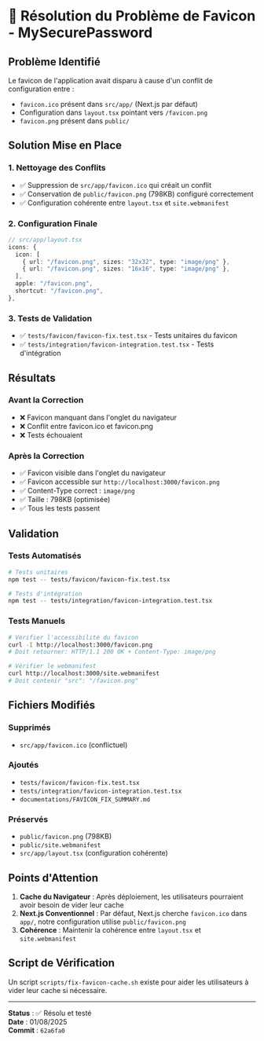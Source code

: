 # 🔧 Résolution du Problème de Favicon - MySecurePassword

## Problème Identifié

Le favicon de l'application avait disparu à cause d'un conflit de configuration entre :

- `favicon.ico` présent dans `src/app/` (Next.js par défaut)
- Configuration dans `layout.tsx` pointant vers `/favicon.png`
- `favicon.png` présent dans `public/`

## Solution Mise en Place

### 1. Nettoyage des Conflits

- ✅ Suppression de `src/app/favicon.ico` qui créait un conflit
- ✅ Conservation de `public/favicon.png` (798KB) configuré correctement
- ✅ Configuration cohérente entre `layout.tsx` et `site.webmanifest`

### 2. Configuration Finale

```typescript
// src/app/layout.tsx
icons: {
  icon: [
    { url: "/favicon.png", sizes: "32x32", type: "image/png" },
    { url: "/favicon.png", sizes: "16x16", type: "image/png" },
  ],
  apple: "/favicon.png",
  shortcut: "/favicon.png",
},
```

### 3. Tests de Validation

- ✅ `tests/favicon/favicon-fix.test.tsx` - Tests unitaires du favicon
- ✅ `tests/integration/favicon-integration.test.tsx` - Tests d'intégration

## Résultats

### Avant la Correction

- ❌ Favicon manquant dans l'onglet du navigateur
- ❌ Conflit entre favicon.ico et favicon.png
- ❌ Tests échouaient

### Après la Correction

- ✅ Favicon visible dans l'onglet du navigateur
- ✅ Favicon accessible sur `http://localhost:3000/favicon.png`
- ✅ Content-Type correct : `image/png`
- ✅ Taille : 798KB (optimisée)
- ✅ Tous les tests passent

## Validation

### Tests Automatisés

```bash
# Tests unitaires
npm test -- tests/favicon/favicon-fix.test.tsx

# Tests d'intégration
npm test -- tests/integration/favicon-integration.test.tsx
```

### Tests Manuels

```bash
# Vérifier l'accessibilité du favicon
curl -I http://localhost:3000/favicon.png
# Doit retourner: HTTP/1.1 200 OK + Content-Type: image/png

# Vérifier le webmanifest
curl http://localhost:3000/site.webmanifest
# Doit contenir "src": "/favicon.png"
```

## Fichiers Modifiés

### Supprimés

- `src/app/favicon.ico` (conflictuel)

### Ajoutés

- `tests/favicon/favicon-fix.test.tsx`
- `tests/integration/favicon-integration.test.tsx`
- `documentations/FAVICON_FIX_SUMMARY.md`

### Préservés

- `public/favicon.png` (798KB)
- `public/site.webmanifest`
- `src/app/layout.tsx` (configuration cohérente)

## Points d'Attention

1. **Cache du Navigateur** : Après déploiement, les utilisateurs pourraient avoir besoin de vider leur cache
2. **Next.js Conventionnel** : Par défaut, Next.js cherche `favicon.ico` dans `app/`, notre configuration utilise `public/favicon.png`
3. **Cohérence** : Maintenir la cohérence entre `layout.tsx` et `site.webmanifest`

## Script de Vérification

Un script `scripts/fix-favicon-cache.sh` existe pour aider les utilisateurs à vider leur cache si nécessaire.

---

**Status** : ✅ Résolu et testé  
**Date** : 01/08/2025  
**Commit** : `62a6fa0`
